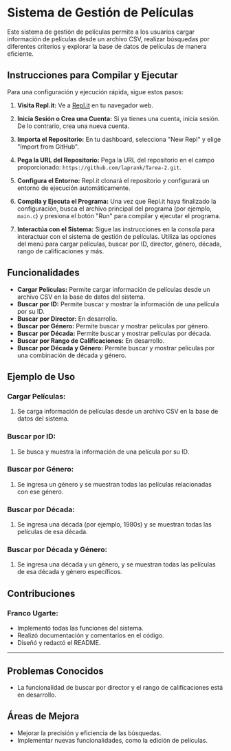 # Sistema de Gestión de Películas

Este sistema de gestión de películas permite a los usuarios cargar información de películas desde un archivo CSV, realizar búsquedas por diferentes criterios y explorar la base de datos de películas de manera eficiente.

## Instrucciones para Compilar y Ejecutar

Para una configuración y ejecución rápida, sigue estos pasos:

1. **Visita Repl.it:**
   Ve a [Repl.it](https://repl.it/) en tu navegador web.

2. **Inicia Sesión o Crea una Cuenta:**
   Si ya tienes una cuenta, inicia sesión. De lo contrario, crea una nueva cuenta.

3. **Importa el Repositorio:**
   En tu dashboard, selecciona "New Repl" y elige "Import from GitHub".

4. **Pega la URL del Repositorio:**
   Pega la URL del repositorio en el campo proporcionado: `https://github.com/laprank/Tarea-2.git`.

5. **Configura el Entorno:**
   Repl.it clonará el repositorio y configurará un entorno de ejecución automáticamente.

6. **Compila y Ejecuta el Programa:**
   Una vez que Repl.it haya finalizado la configuración, busca el archivo principal del programa (por ejemplo, `main.c`) y presiona el botón "Run" para compilar y ejecutar el programa.

7. **Interactúa con el Sistema:**
   Sigue las instrucciones en la consola para interactuar con el sistema de gestión de películas. Utiliza las opciones del menú para cargar películas, buscar por ID, director, género, década, rango de calificaciones y más.

## Funcionalidades

- **Cargar Películas:** Permite cargar información de películas desde un archivo CSV en la base de datos del sistema.
- **Buscar por ID:** Permite buscar y mostrar la información de una película por su ID.
- **Buscar por Director:** En desarrollo.
- **Buscar por Género:** Permite buscar y mostrar películas por género.
- **Buscar por Década:** Permite buscar y mostrar películas por década.
- **Buscar por Rango de Calificaciones:** En desarrollo.
- **Buscar por Década y Género:** Permite buscar y mostrar películas por una combinación de década y género.
## Ejemplo de Uso

### Cargar Películas:

1. Se carga información de películas desde un archivo CSV en la base de datos del sistema.

### Buscar por ID:

1. Se busca y muestra la información de una película por su ID.

### Buscar por Género:

1. Se ingresa un género y se muestran todas las películas relacionadas con ese género.

### Buscar por Década:

1. Se ingresa una década (por ejemplo, 1980s) y se muestran todas las películas de esa década.

### Buscar por Década y Género:

1. Se ingresa una década y un género, y se muestran todas las películas de esa década y género específicos.

## Contribuciones

### Franco Ugarte:

- Implementó todas las funciones del sistema.
- Realizó documentación y comentarios en el código.
- Diseñó y redactó el README.

---

## Problemas Conocidos

- La funcionalidad de buscar por director y el rango de calificaciones está en desarrollo.

## Áreas de Mejora

- Mejorar la precisión y eficiencia de las búsquedas.
- Implementar nuevas funcionalidades, como la edición de películas.